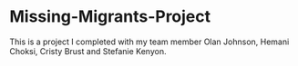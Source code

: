 # Missing-Migrants-Project
This is a project I completed with my team member Olan Johnson, Hemani Choksi, Cristy Brust and Stefanie Kenyon. 
